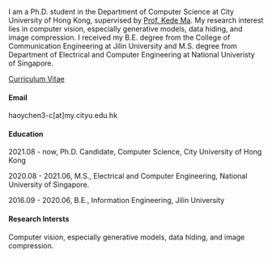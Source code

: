 
I am a Ph.D. student in the Department of Computer Science at City University of Hong Kong, supervised by <a href="https://kedema.org/">Prof. Kede Ma</a>. My research interest lies in computer vision, especially generative models, data hiding, and image compression. I received my B.E. degree from the College of Communication Engineering at Jilin University and M.S. degree from Department of Electrical and Computer Engineering at National Univeristy of Singapore.

<a href="https://drive.google.com/file/d/1tGAQN99v1qkrcqNVHmIV9VMdpHivpsgH/view?usp=drive_link">Curriculum Vitae</a>

#### Email
haoychen3-c[at]my.cityu.edu.hk

#### Education
2021.08 - now, Ph.D. Candidate, Computer Science, City University of Hong Kong

2020.08 - 2021.06, M.S., Electrical and Computer Engineering, National University of Singapore.

2016.09 - 2020.06, B.E., Information Engineering, Jilin University

#### Research Intersts
Computer vision, especially generative models, data hiding, and image compression.
